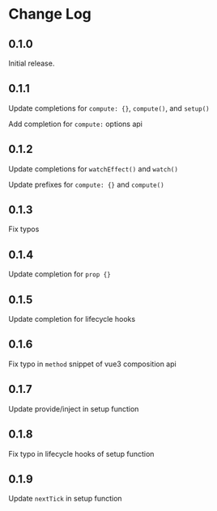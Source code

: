# Change Log

## 0.1.0

Initial release.

## 0.1.1

Update completions for `compute: {}`, `compute()`, and `setup()`

Add completion for `compute:` options api

## 0.1.2

Update completions for `watchEffect()` and `watch()`

Update prefixes for `compute: {}` and `compute()`

## 0.1.3

Fix typos

## 0.1.4

Update completion for `prop {}`

## 0.1.5

Update completion for lifecycle hooks

## 0.1.6

Fix typo in `method` snippet of vue3 composition api

## 0.1.7

Update provide/inject in setup function

## 0.1.8

Fix typo in lifecycle hooks of setup function

## 0.1.9

Update `nextTick` in setup function